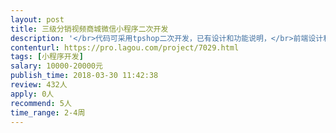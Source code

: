 ```yaml
---                
layout: post       
title: 三级分销视频商城微信小程序二次开发           
description: '</br>代码可采用tpshop二次开发，已有设计和功能说明，</br>前端设计和功能设计原型：https://modao.cc/app/QtM381x0PBGWlVJzaWHub9J64c7j4hY</br>商城系统说明：本分销系统是一个付费视频、音频，可以购买产品的三级分销小程序商城，</br>'     
contenturl: https://pro.lagou.com/project/7029.html      
tags: [小程序开发]            
salary: 10000-20000元          
publish_time: 2018-03-30 11:42:38         
review: 432人                   
apply: 0人                   
recommend: 5人                   
time_range: 2-4周              
---                 
```

